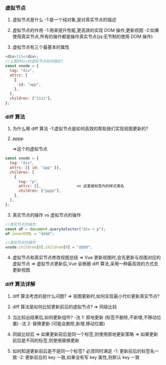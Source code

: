 ### 虚拟节点

1. 虚拟节点是什么
   -1:是一个纯对象,是对真实节点的描述

2. 虚拟节点的作用
   -1:用来提升性能,更高效的实现 DOM 操作,更新视图
   -2:如果使用真实节点,所有的操作都是操作真实节点(jq:无节制的使用 DOM 操作)

3. 虚拟节点有三个最基本的属性

```js
<div>111</div>;
//上面的div的虚拟节点如何描述?
const vnode = {
  tag: "div",
  attrs: [
    {
      id: "app",
    },
  ],
  children: ["1111"],
};
```

### diff 算法

1. 为什么用 diff 算法
   -1:虚拟节点是如何高效的帮助我们实现视图更新的?

2. <div id="app"> <p>pppp</p> </div> =>这个的虚拟节点

```js
const vnode = {
  tag: "div",
  attrs: [{ id: "app" }],
  children: [
    {
      tag: "p",
      attrs: [],                => 这里是标签内的样式类名
      children: ["pppp"],
    },
  ],
};
```

3. 真实节点的操作 vs 虚拟节点的操作

```js
//真实节点的操作
const oP = document.querySelector("div > p");
oP.innerHTML = "dddd";

//虚拟节点的操作
vnode.children[0].children[0] = "dddd";
```

4. 虚拟节点和真实节点修改视图总结
   => Vue 更新视图时,会先更新与视图对应的虚拟节点
   => 虚拟节点更新后,Vue 会根据 diff 算法,采用一种最高效的方式去更新视图

### diff 算法详解

1. diff 算法考虑的是什么问题?
   => 视图更新时,如何实现最小代价更新真实节点?

2. diff 算法是如何比较更新前后的虚拟节点?
   => 同级比较

3. 当比较出结果后,如何更新组件? -法 1: 原地更新 (标签不删除,不新增,不移动位置) -法 2: 替换更新 (可能会删除,新增,移动位置)

4. 同级比较后
   => 如果更新前后是同一个标签,则使用原地更新策略
   => 如果更新前后是不同的标签,则使用替换更新

5. 如何知道更新前后是不是同一个标签? 必须同时满足
   -1: 更新前后的标签名一致
   -2: 更新前后的 key 一致,如果没有写 key 属性,则默认 key 一致
